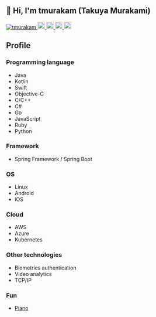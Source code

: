 ## 👋 Hi, I'm tmurakam (Takuya Murakami)

<p align="left">
  <a href="https://github.com/tmurakam/tmurakam/">
    <img src="https://komarev.com/ghpvc/?username=tmurakam" alt="tmurakam" />
  </a>
  <a href="http://twitter.com/tmurakam99">
    <img height="20" src="https://img.shields.io/twitter/follow/tmurakam99?label=Twitter&logo=twitter&style=flat" />
  </a>
  <a href="https://github.com/tmurakam">
    <img height="20" src="https://img.shields.io/github/followers/tmurakam?label=follow&logo=github&style=flat" />
  </a>
  <a href="https://qiita.com/tmurakam99">
    <img height="20" src="https://qiita-badge.apiapi.app/s/tmurakam99/posts.svg" />
  </a>
  <a href="https://qiita.com/tmurakam99">
    <img height="20" src="https://qiita-badge.apiapi.app/s/tmurakam99/contributions.svg" />
  </a>
</p>

## Profile

### Programming language
- Java
- Kotlin
- Swift
- Objective-C
- C/C++
- C#
- Go
- JavaScript
- Ruby
- Python

### Framework
- Spring Framework / Spring Boot

### OS
- Linux
- Android
- iOS

### Cloud
- AWS
- Azure
- Kubernetes

### Other technologies
- Biometrics authentication
- Video analytics
- TCP/IP

### Fun
- [Piano](https://www.youtube.com/@tmurakam)
